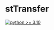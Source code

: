 # stTransfer

[![python >= 3.10](https://img.shields.io/badge/python-3.10-brightgreen)](https://www.python.org/) 
